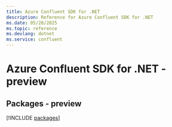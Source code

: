 ```yaml
---
title: Azure Confluent SDK for .NET
description: Reference for Azure Confluent SDK for .NET
ms.date: 05/28/2025
ms.topic: reference
ms.devlang: dotnet
ms.service: confluent
---
```

# Azure Confluent SDK for .NET - preview
## Packages - preview
[!INCLUDE [packages](confluent-index.md)]